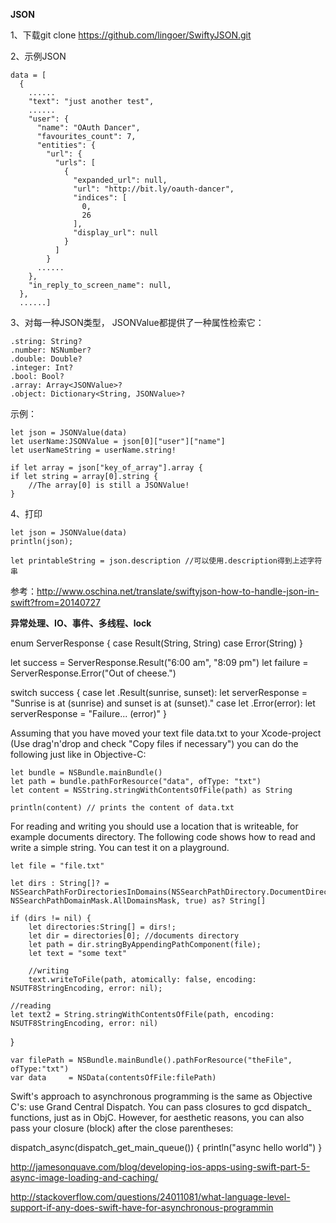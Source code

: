 **JSON**

1、下载git clone https://github.com/lingoer/SwiftyJSON.git

2、示例JSON

	data = [
	  {
	    ......
	    "text": "just another test",
	    ......
	    "user": {
	      "name": "OAuth Dancer",
	      "favourites_count": 7,
	      "entities": {
	        "url": {
	          "urls": [
	            {
	              "expanded_url": null,
	              "url": "http://bit.ly/oauth-dancer",
	              "indices": [
	                0,
	                26
	              ],
	              "display_url": null
	            }
	          ]
	        }
	      ......
	    },
	    "in_reply_to_screen_name": null,
	  },
	  ......]

3、对每一种JSON类型， JSONValue都提供了一种属性检索它： 

	.string: String?
	.number: NSNumber?
	.double: Double?
	.integer: Int?
	.bool: Bool? 
	.array: Array<JSONValue>?
	.object: Dictionary<String, JSONValue>?

示例：

	let json = JSONValue(data)
	let userName:JSONValue = json[0]["user"]["name"]
	let userNameString = userName.string!

	if let array = json["key_of_array"].array {
	if let string = array[0].string {
		//The array[0] is still a JSONValue!
	}

4、打印

	let json = JSONValue(data)
	println(json);

	let printableString = json.description //可以使用.description得到上述字符串


参考：<a href="http://www.oschina.net/translate/swiftyjson-how-to-handle-json-in-swift?from=20140727">http://www.oschina.net/translate/swiftyjson-how-to-handle-json-in-swift?from=20140727</a>



**异常处理、IO、事件、多线程、lock**

enum ServerResponse {
    case Result(String, String)
    case Error(String)
}

let success = ServerResponse.Result("6:00 am", "8:09 pm")
let failure = ServerResponse.Error("Out of cheese.")

switch success {
case let .Result(sunrise, sunset):
    let serverResponse = "Sunrise is at \(sunrise) and sunset is at \(sunset)."
case let .Error(error):
    let serverResponse = "Failure...  \(error)"
}


Assuming that you have moved your text file data.txt to your Xcode-project (Use drag'n'drop and check "Copy files if necessary") you can do the following just like in Objective-C:

    let bundle = NSBundle.mainBundle()
    let path = bundle.pathForResource("data", ofType: "txt")        
    let content = NSString.stringWithContentsOfFile(path) as String

    println(content) // prints the content of data.txt



For reading and writing you should use a location that is writeable, for example documents directory. The following code shows how to read and write a simple string. You can test it on a playground.

	let file = "file.txt"
	
	let dirs : String[]? = NSSearchPathForDirectoriesInDomains(NSSearchPathDirectory.DocumentDirectory, NSSearchPathDomainMask.AllDomainsMask, true) as? String[]
	
	if (dirs != nil) {
	    let directories:String[] = dirs!;
	    let dir = directories[0]; //documents directory
	    let path = dir.stringByAppendingPathComponent(file);
	    let text = "some text"
	
	    //writing
	    text.writeToFile(path, atomically: false, encoding: NSUTF8StringEncoding, error: nil);

    //reading
    let text2 = String.stringWithContentsOfFile(path, encoding: NSUTF8StringEncoding, error: nil)
}


	var filePath = NSBundle.mainBundle().pathForResource("theFile", ofType:"txt")
	var data     = NSData(contentsOfFile:filePath)






Swift's approach to asynchronous programming is the same as Objective C's: use Grand Central Dispatch. You can pass closures to gcd dispatch_ functions, just as in ObjC. However, for aesthetic reasons, you can also pass your closure (block) after the close parentheses:

dispatch_async(dispatch_get_main_queue()) {
    println("async hello world")
}

http://jamesonquave.com/blog/developing-ios-apps-using-swift-part-5-async-image-loading-and-caching/



http://stackoverflow.com/questions/24011081/what-language-level-support-if-any-does-swift-have-for-asynchronous-programmin
















